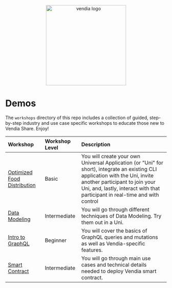 <p align="center">
  <a href="https://vendia.net/">
    <img src="https://share.vendia.net/logo.svg" alt="vendia logo" width="250px">
  </a>
</p>

# Demos
The `workshops` directory of this repo includes a collection of guided, step-by-step industry and use case specific workshops to educate those new to Vendia Share. Enjoy!

| Workshop | Workshop Level | Description |
|:---------|:---------|:---------|
| [Optimized Food Distribution](food-and-beverage/optimized-distribution/README.md) | Basic | You will create your own Universal Application (or "Uni" for short), integrate an existing CLI application with the Uni, invite another participant to join your Uni, and, lastly, interact with that participant in real-time and with control
| [Data Modeling](data-modeling/README.md) | Intermediate | You will go through different techniques of Data Modeling. Try them out in a Uni.
| [Intro to GraphQL](GraphQL/Guided%20Workshop/README.md) | Beginner | You will cover the basics of GraphQL queries and mutations as well as Vendia-specific features. 
| [Smart Contract](smart-contract/README.md) | Intermediate | You will go through main use cases and technical details needed to deploy Vendia smart contract.

